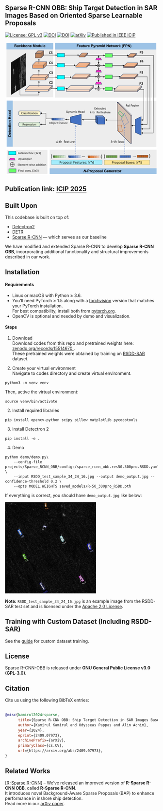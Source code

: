## Sparse R-CNN OBB: Ship Target Detection in SAR Images Based on Oriented Sparse Learnable Proposals
[![License: GPL v3](https://img.shields.io/badge/License-GPLv3-orange.svg)](https://www.gnu.org/licenses/gpl-3.0)  [![DOI](https://zenodo.org/badge/990307868.svg)](https://zenodo.org/records/15519225) [![DOI](https://zenodo.org/badge/DOI/10.5281/zenodo.15514670.svg)](https://doi.org/10.5281/zenodo.15514670) [![arXiv](https://img.shields.io/badge/arXiv-<2409.07973>-b31b1b.svg)](https://arxiv.org/abs/2409.07973) [![Published in IEEE ICIP](https://img.shields.io/badge/IEEE%20ICIP-Published-blue)](https://doi.org/<your_DOI_here>)

<p align="center">
  <img src="model_architecture.png" alt="Demo Output" width="500"/>
</p>

## Publication link: [ICIP 2025](https://arxiv.org/abs/2409.07973)


## Built Upon

This codebase is built on top of:

- [Detectron2](https://github.com/facebookresearch/detectron2)
- [DETR](https://github.com/facebookresearch/detr)
- [Sparse R-CNN](https://github.com/PeizeSun/SparseR-CNN) — which serves as our baseline

We have modified and extended Sparse R-CNN to develop **Sparse R-CNN OBB**, incorporating additional functionality and structural improvements described in our work.


## Installation
#### Requirements
- Linux or macOS with Python ≥ 3.6.
- You’ll need PyTorch ≥ 1.5 along with a [torchvision](https://github.com/pytorch/vision/) version that matches your PyTorch installation.  
For best compatibility, install both from [pytorch.org](https://pytorch.org).
- OpenCV is optional and needed by demo and visualization.

#### Steps
1. Download \
   Download codes from this repo and pretrained weights here: [zenodo.org/records/15514670 ](https://zenodo.org/records/15514670). \
   These pretrained weights were obtained by training on [RSDD-SAR](https://github.com/makabakasu/RSDD-SAR-OPEN) dataset.
   
1. Create your virtual environment \
   Navigate to codes directory and create virtual environment.
```
python3 -m venv venv
```
  Then, active the virtual environment:

```
source venv/bin/activate
```
2. Install required libraries
```
pip install opencv-python scipy pillow matplotlib pycocotools
```
3. Install Detectron 2
```
pip install -e .
```

4. Demo
```    
python demo/demo.py\
    --config-file projects/Sparse_RCNN_OBB/configs/sparse_rcnn_obb.res50.300pro.RSDD.yaml \
    --input RSDD_test_sample_34_24_16.jpg --output demo_output.jpg --confidence-threshold 0.2 \
    --opts MODEL.WEIGHTS saved_models/R-50_300pro_RSDD.pth
```
If everything is correct, you should have `demo_output.jpg` like below:

<img src="demo_output.jpg" alt="Demo Output" width="300"/>

**Note:** `RSDD_test_sample_34_24_16.jpg` is an example image from the RSDD-SAR test set and is licensed under the [Apache 2.0 License](https://www.apache.org/licenses/LICENSE-2.0).

## Training with Custom Dataset (Including RSDD-SAR)
See the [guide](./Training.md) for custom dataset training.

## License

Sparse R-CNN-OBB is released under **GNU General Public License v3.0 (GPL-3.0)**.


## Citation
Cite us using the following BibTeX entries:
```BibTeX

@misc{kamirul2024rsparse,
      title={Sparse R-CNN OBB: Ship Target Detection in SAR Images Based on Oriented Sparse Proposals}, 
      author={Kamirul Kamirul and Odysseas Pappas and Alin Achim},
      year={2024},
      eprint={2409.07973},
      archivePrefix={arXiv},
      primaryClass={cs.CV},
      url={https://arxiv.org/abs/2409.07973}, 
}
```
## Related Works
[[R-Sparse R-CNN](https://github.com/ka-mirul/R-Sparse-R-CNN)] – We’ve released an improved version of **R-Sparse R-CNN OBB**, called **R-Sparse R-CNN**.  
It introduces novel Background-Aware Sparse Proposals (BAP) to enhance performance in inshore ship detection.  
Read more in our [arXiv paper](https://www.arxiv.org/abs/2504.18959).



